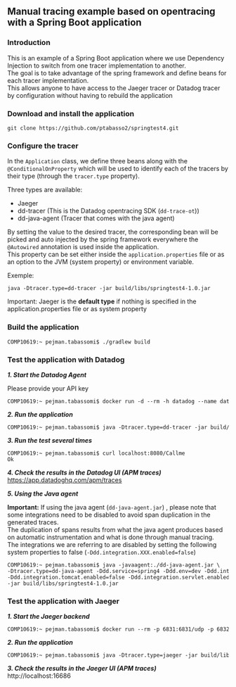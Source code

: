 
## Manual tracing example based on opentracing with a Spring Boot application 


### Introduction

This is an example of a Spring Boot application where we use Dependency Injection to switch from one tracer implementation to another.<br>
The goal is to take advantage of the spring framework and define beans for each tracer implementation.<br>
This allows anyone to have access to the Jaeger tracer or Datadog tracer by configuration without having to rebuild the application


### Download and install the application

<pre style="font-size: 12px">
git clone https://github.com/ptabasso2/springtest4.git
</pre>

### Configure the tracer
In the `Application` class, we define three beans along with the `@ConditionalOnProperty` which will be used to identify each of the tracers by their type (through the `tracer.type` property).<br>

Three types are available:
+ Jaeger
+ dd-tracer (This is the Datadog opentracing SDK (`dd-trace-ot`))
+ dd-java-agent (Tracer that comes with the java agent)


By setting the value to the desired tracer, the corresponding bean will be picked and auto injected by the spring framework everywhere the `@Autowired` annotation is used inside the application.<br>
This property can be set either inside the `application.properties` file or as an option to the JVM (system property) or environment variable. <br>

Exemple:
<pre style="font-size: 12px">
java -Dtracer.type=dd-tracer -jar build/libs/springtest4-1.0.jar
</pre>

Important: Jaeger is the **default type** if nothing is specified in the application.properties file or as system property

### Build the application

<pre style="font-size: 12px">
COMP10619:~ pejman.tabassomi$ ./gradlew build
</pre>


### Test the application with  Datadog

**_1. Start the  Datadog Agent_**

Please provide your API key
<pre style="font-size: 12px">
COMP10619:~ pejman.tabassomi$ docker run -d --rm -h datadog --name datadog_agent -v /var/run/docker.sock:/var/run/docker.sock:ro -v /proc/:/host/proc/:ro -v /sys/fs/cgroup/:/host/sys/fs/cgroup:ro -p 8126:8126 -p 8125:8125/udp -e DD_API_KEY=xxxxxxxxxxxxxxxxxxxxxxx -e DD_TAGS=env:datadoghq.com -e DD_APM_ENABLED=true -e DD_APM_NON_LOCAL_TRAFFIC=true -e DD_PROCESS_AGENT_ENABLED=true -e DD_LOG_LEVEL=debug gcr.io/datadoghq/agent:7
</pre>

**_2. Run the application_**
<pre style="font-size: 12px">
COMP10619:~ pejman.tabassomi$ java -Dtracer.type=dd-tracer -jar build/libs/springtest4-1.0.jar
</pre>

**_3. Run the test several times_** 
<pre style="font-size: 12px">
COMP10619:~ pejman.tabassomi$ curl localhost:8080/Callme
Ok
</pre>

**_4. Check the results in the Datadog UI (APM traces)_<br>**
https://app.datadoghq.com/apm/traces

**_5. Using the Java agent_<br>**

**Important:** If using the java agent (`dd-java-agent.jar`) , please note that some integrations need to be disabled to avoid span duplication in the generated traces. <br>
The duplication of spans results from what the java agent produces based on automatic instrumentation and what is done through manual tracing. <br>
The integrations we are referring to are disabled by setting the following system properties to false (`-Ddd.integration.XXX.enabled=false`)

<pre style="font-size: 12px">
COMP10619:~ pejman.tabassomi$ java -javaagent:./dd-java-agent.jar \
-Dtracer.type=dd-java-agent -Ddd.service=spring4 -Ddd.env=dev -Ddd.integration.spring-web.enabled=false \
-Ddd.integration.tomcat.enabled=false -Ddd.integration.servlet.enabled=false \
-jar build/libs/springtest4-1.0.jar
</pre>


### Test the application with Jaeger

**_1. Start the Jaeger backend_**
<pre style="font-size: 12px">
COMP10619:~ pejman.tabassomi$ docker run --rm -p 6831:6831/udp -p 6832:6832/udp -p 16686:16686 jaegertracing/all-in-one:1.7 --log-level=debug
</pre>

**_2. Run the application_**
<pre style="font-size: 12px">
COMP10619:~ pejman.tabassomi$ java -Dtracer.type=jaeger -jar build/libs/springtest4-1.0.jar
</pre>

**_3. Check the results in the Jaeger UI (APM traces)_<br>**
http://localhost:16686


